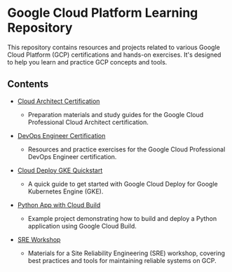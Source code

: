 # Google Cloud Platform Learning Repository

This repository contains resources and projects related to various Google Cloud Platform (GCP) certifications and hands-on exercises. It's designed to help you learn and practice GCP concepts and tools.

## Contents

- [Cloud Architect Certification](cloud-architect-certification/README.md)
  - Preparation materials and study guides for the Google Cloud Professional Cloud Architect certification.

- [DevOps Engineer Certification](cloud-devops-engineer-certification/README.md)
  - Resources and practice exercises for the Google Cloud Professional DevOps Engineer certification.

- [Cloud Deploy GKE Quickstart](clouddeploy-gke-quickstart/)
  - A quick guide to get started with Google Cloud Deploy for Google Kubernetes Engine (GKE).

- [Python App with Cloud Build](python-app-cloudbuild/)
  - Example project demonstrating how to build and deploy a Python application using Google Cloud Build.

- [SRE Workshop](sre-workshop/)
  - Materials for a Site Reliability Engineering (SRE) workshop, covering best practices and tools for maintaining reliable systems on GCP.

